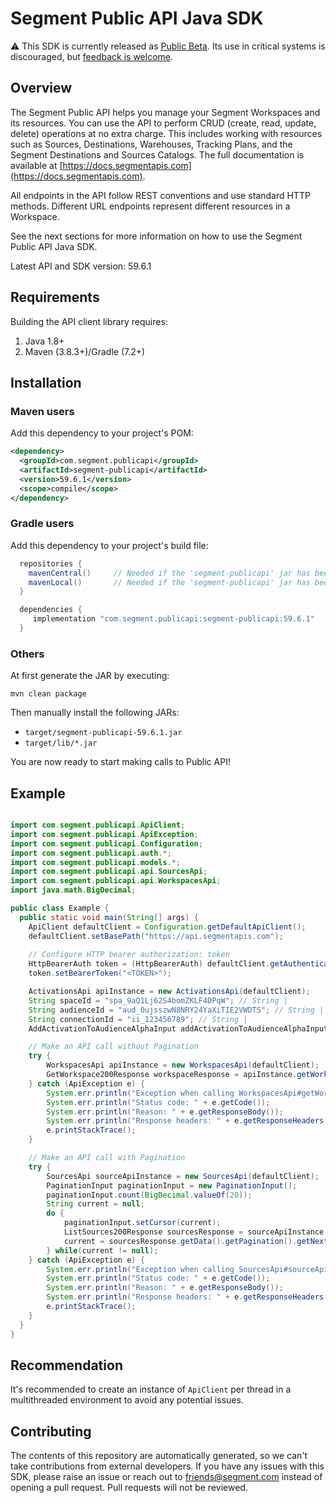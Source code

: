 # Segment Public API Java SDK

:warning: This SDK is currently released as [Public Beta](https://segment.com/legal/first-access-beta-preview/). Its use in critical systems is discouraged, but [feedback is welcome](#contributing).

## Overview

The Segment Public API helps you manage your Segment Workspaces and its resources. You can use the API to perform CRUD (create, read, update, delete) operations at no extra charge. This includes working with resources such as Sources, Destinations, Warehouses, Tracking Plans, and the Segment Destinations and Sources Catalogs. The full documentation is available at [https://docs.segmentapis.com](https://docs.segmentapis.com).

All endpoints in the API follow REST conventions and use standard HTTP methods. Different URL endpoints represent different resources in a Workspace.

See the next sections for more information on how to use the Segment Public API Java SDK.

Latest API and SDK version: 59.6.1

## Requirements

Building the API client library requires:
1. Java 1.8+
2. Maven (3.8.3+)/Gradle (7.2+)

## Installation

### Maven users

Add this dependency to your project's POM:

```xml
<dependency>
  <groupId>com.segment.publicapi</groupId>
  <artifactId>segment-publicapi</artifactId>
  <version>59.6.1</version>
  <scope>compile</scope>
</dependency>
```

### Gradle users

Add this dependency to your project's build file:

```groovy
  repositories {
    mavenCentral()     // Needed if the 'segment-publicapi' jar has been published to maven central.
    mavenLocal()       // Needed if the 'segment-publicapi' jar has been published to the local maven repo.
  }

  dependencies {
     implementation "com.segment.publicapi:segment-publicapi:59.6.1"
  }
```

### Others

At first generate the JAR by executing:

```shell
mvn clean package
```

Then manually install the following JARs:

* `target/segment-publicapi-59.6.1.jar`
* `target/lib/*.jar`

You are now ready to start making calls to Public API!

## Example

```java

import com.segment.publicapi.ApiClient;
import com.segment.publicapi.ApiException;
import com.segment.publicapi.Configuration;
import com.segment.publicapi.auth.*;
import com.segment.publicapi.models.*;
import com.segment.publicapi.api.SourcesApi;
import com.segment.publicapi.api.WorkspacesApi;
import java.math.BigDecimal;

public class Example {
  public static void main(String[] args) {
    ApiClient defaultClient = Configuration.getDefaultApiClient();
    defaultClient.setBasePath("https://api.segmentapis.com");
    
    // Configure HTTP bearer authorization: token
    HttpBearerAuth token = (HttpBearerAuth) defaultClient.getAuthentication("token");
    token.setBearerToken("<TOKEN>");

    ActivationsApi apiInstance = new ActivationsApi(defaultClient);
    String spaceId = "spa_9aQ1Lj62S4bomZKLF4DPqW"; // String | 
    String audienceId = "aud_0ujsszwN8NRY24YaXiTIE2VWDTS"; // String | 
    String connectionId = "ii_123456789"; // String | 
    AddActivationToAudienceAlphaInput addActivationToAudienceAlphaInput = new AddActivationToAudienceAlphaInput(); // AddActivationToAudienceAlphaInput | 

    // Make an API call without Pagination
    try {
        WorkspacesApi apiInstance = new WorkspacesApi(defaultClient);
        GetWorkspace200Response workspaceResponse = apiInstance.getWorkspace();
    } catch (ApiException e) {
        System.err.println("Exception when calling WorkspacesApi#getWorkspace");
        System.err.println("Status code: " + e.getCode());
        System.err.println("Reason: " + e.getResponseBody());
        System.err.println("Response headers: " + e.getResponseHeaders());
        e.printStackTrace();
    }

    // Make an API call with Pagination
    try {
        SourcesApi sourceApiInstance = new SourcesApi(defaultClient);
        PaginationInput paginationInput = new PaginationInput();
        paginationInput.count(BigDecimal.valueOf(20));
        String current = null;
        do {
            paginationInput.setCursor(current);
            ListSources200Response sourcesResponse = sourceApiInstance.listSources(paginationInput);
            current = sourcesResponse.getData().getPagination().getNext();
        } while(current != null);
    } catch (ApiException e) {
        System.err.println("Exception when calling SourcesApi#sourceApiInstance");
        System.err.println("Status code: " + e.getCode());
        System.err.println("Reason: " + e.getResponseBody());
        System.err.println("Response headers: " + e.getResponseHeaders());
        e.printStackTrace();
    }
  }
}

```

## Recommendation

It's recommended to create an instance of `ApiClient` per thread in a multithreaded environment to avoid any potential issues.

## Contributing

The contents of this repository are automatically generated, so we can't take contributions from external developers. If you have any issues with this SDK, please raise an issue or reach out to friends@segment.com instead of opening a pull request. Pull requests will not be reviewed.
